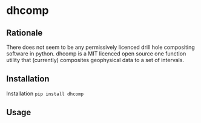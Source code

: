 # dhcomp

## Rationale
There does not seem to be any permissively licenced drill hole compositing software in python.
dhcomp is a MIT licenced open source one function utility that (currently) composites geophysical data to a set of intervals.


## Installation
Installation
```pip install dhcomp```

## Usage

